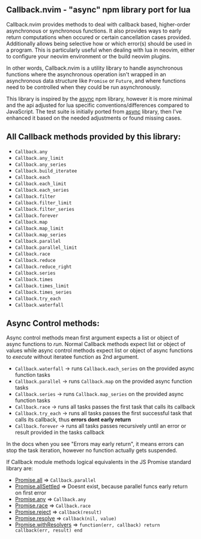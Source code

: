 ## Callback.nvim - "async" npm library port for lua

Callback.nvim provides methods to deal with callback based, higher-order asynchronous or synchronous functions. It also
provides ways to early return computations when occured or certain cancellation cases provided. Additionally allows
being selective how or which error(s) should be used in a program. This is particularly useful when dealing with lua
in neovim, either to configure your neovim environment or the build neovim plugins.

In other words, Callback.nvim is a utility library to handle asynchronous functions where the asynchronous operation
isn't wrapped in an asynchronous data structure like `Promise` or `Future`, and where functions need to be controlled
when they could be run asynchronously.

This library is inspired by the [async](https://www.npmjs.com/package/async) npm library, however it is more minimal 
and the api adjusted for lua specific conventions/differences compared to JavaScript. The test suite is initially ported 
from [async](https://www.npmjs.com/package/async) library, then I've enhanced it based on the needed adjustments or 
found missing cases. 

## All Callback methods provided by this library:

- `Callback.any`
- `Callback.any_limit`
- `Callback.any_series`
- `Callback.build_iteratee`
- `Callback.each`
- `Callback.each_limit`
- `Callback.each_series`
- `Callback.filter`
- `Callback.filter_limit`
- `Callback.filter_series`
- `Callback.forever`
- `Callback.map`
- `Callback.map_limit`
- `Callback.map_series`
- `Callback.parallel`
- `Callback.parallel_limit`
- `Callback.race`
- `Callback.reduce`
- `Callback.reduce_right`
- `Callback.series`
- `Callback.times`
- `Callback.times_limit`
- `Callback.times_series`
- `Callback.try_each`
- `Callback.waterfall`

## Async Control methods:

Async control methods mean first argument expects a list or object of async functions to *run*. Normal Callback methods
expect list or object of values while async control methods expect list or object of async functions to *execute* 
without iteratee function as 2nd argument.

- `Callback.waterfall` -> runs `Callback.each_series` on the provided async function tasks
- `Callback.parallel` -> runs `Callback.map` on the provided async function tasks
- `Callback.series` -> runs `Callback.map_series` on the provided async function tasks
- `Callback.race` -> runs all tasks passes the first task that calls its callback
- `Callback.try_each` -> runs all tasks passes the first successful task that calls its callback, thus **errors dont early return**
- `Callback.forever` -> runs all tasks passes recursively until an error or result provided in the tasks callback


In the docs when you see "Errors may early return", it means errors can stop the task iteration, however no function actually gets suspended.

If Callback module methods logical equivalents in the JS Promise standard library are:

- [Promise.all](https://developer.mozilla.org/en-US/docs/Web/JavaScript/Reference/Global_Objects/Promise/all) => `Callback.parallel`
- [Promise.allSettled](https://developer.mozilla.org/en-US/docs/Web/JavaScript/Reference/Global_Objects/Promise/allSettled) => Doesnt exist, because parallel funcs early return on first error
- [Promise.any](https://developer.mozilla.org/en-US/docs/Web/JavaScript/Reference/Global_Objects/Promise/any) => `Callback.any`
- [Promise.race](https://developer.mozilla.org/en-US/docs/Web/JavaScript/Reference/Global_Objects/Promise/race) => `Callback.race`
- [Promise.reject](https://developer.mozilla.org/en-US/docs/Web/JavaScript/Reference/Global_Objects/Promise/reject) => `callback(result)`
- [Promise.resolve](https://developer.mozilla.org/en-US/docs/Web/JavaScript/Reference/Global_Objects/Promise/resolve) => `callback(nil, value)`
- [Promise.withResolvers](https://developer.mozilla.org/en-US/docs/Web/JavaScript/Reference/Global_Objects/Promise/resolve) => `function(err, callback) return callback(err, result) end`
